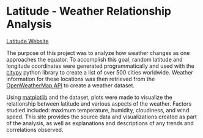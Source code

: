 # Latitude - Weather Relationship Analysis

[Latitude Website](https://mahwah66.github.io/latitude/)

The purpose of this project was to analyze how weather changes as one approaches the equator. To accomplish this goal, random latitude and longitude coordinates were generated programmatically and used with the [citypy](https://pypi.org/project/citipy/) python library to create a list of over 500 cities worldwide. Weather information for these locations was then retrieved from the [OpenWeatherMap API](https://openweathermap.org/) to create a weather dataset.

Using [matplotlib](https://pypi.org/project/matplotlib/) and the dataset, plots were made to visualize the relationship between latitude and various aspects of the weather. Factors studied included: maximum temperature, humidity, cloudiness, and wind speed. This site provides the source data and visualizations created as part of the analysis, as well as explanations and descriptions of any trends and correlations observed.
